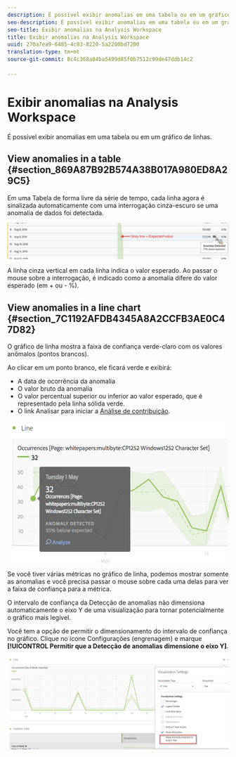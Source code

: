 ```yaml
---
description: É possível exibir anomalias em uma tabela ou em um gráfico de linhas.
seo-description: É possível exibir anomalias em uma tabela ou em um gráfico de linhas.
seo-title: Exibir anomalias na Analysis Workspace
title: Exibir anomalias na Analysis Workspace
uuid: 270a7ea9-6485-4c83-8220-5a2200bd7200
translation-type: tm+mt
source-git-commit: 8c4c368a84ba5499d85f0b7512c99de47ddb14c2

---
```



# Exibir anomalias na Analysis Workspace

É possível exibir anomalias em uma tabela ou em um gráfico de linhas.

## View anomalies in a table {#section_869A87B92B574A38B017A980ED8A29C5}

Em uma Tabela de forma livre da série de tempo, cada linha agora é sinalizada automaticamente com uma interrogação cinza-escuro se uma anomalia de dados foi detectada.

![](assets/anomaly_detected.png)

A linha cinza vertical em cada linha indica o valor esperado. Ao passar o mouse sobre a interrogação, é indicado como a anomalia difere do valor esperado (em + ou - %).

## View anomalies in a line chart {#section_7C1192AFDB4345A8A2CCFB3AE0C47D82}

O gráfico de linha mostra a faixa de confiança verde-claro com os valores anômalos (pontos brancos).

Ao clicar em um ponto branco, ele ficará verde e exibirá:

* A data de ocorrência da anomalia
* O valor bruto da anomalia
* O valor percentual superior ou inferior ao valor esperado, que é representado pela linha sólida verde.
* O link Analisar para iniciar a [Análise de contribuição](/help/analyze/analysis-workspace/virtual-analyst/contribution-analysis/ca-tokens.md).

![](assets/anomaly_linechart.png)

Se você tiver várias métricas no gráfico de linha, podemos mostrar somente as anomalias e você precisa passar o mouse sobre cada uma delas para ver a faixa de confiança para a métrica.

O intervalo de confiança da Detecção de anomalias não dimensiona automaticamente o eixo Y de uma visualização para tornar potencialmente o gráfico mais legível.

Você tem a opção de permitir o dimensionamento do intervalo de confiança no gráfico. Clique no ícone Configurações (engrenagem) e marque **[!UICONTROL Permitir que a Detecção de anomalias dimensione o eixo Y]**.

![](assets/scale-y-axis.png)

